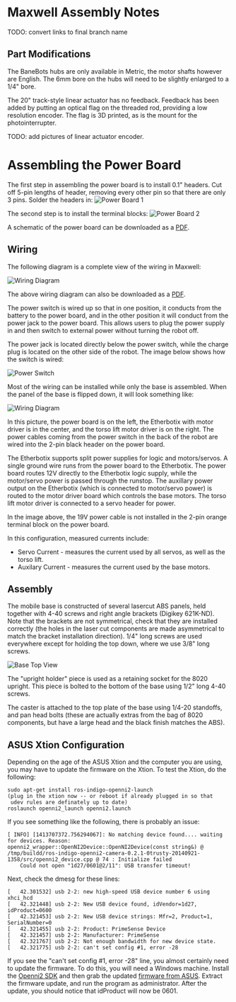 # Maxwell Assembly Notes

TODO: convert links to final branch name

## Part Modifications

The BaneBots hubs are only available in Metric, the motor shafts however are
English. The 6mm bore on the hubs will need to be slightly enlarged to a 1/4"
bore.

The 20" track-style linear actuator has no feedback. Feedback has been added
by putting an optical flag on the threaded rod, providing a low resolution
encoder. The flag is 3D printed, as is the mount for the photointerrupter.

TODO: add pictures of linear actuator encoder.

# Assembling the Power Board

The first step in assembling the power board is to install 0.1" headers. Cut
off 5-pin lengths of header, removing every other pin so that there are only
3 pins. Solder the headers in:
![Power Board 1](https://raw.githubusercontent.com/mikeferguson/maxwell/doc/maxwell/docs/power_board_1.jpg)

The second step is to install the terminal blocks:
![Power Board 2](https://raw.githubusercontent.com/mikeferguson/maxwell/doc/maxwell/docs/power_board_2.jpg)

A schematic of the power board can be downloaded as a
[PDF](https://raw.githubusercontent.com/mikeferguson/maxwell/doc/maxwell/docs/powerboard.pdf).

## Wiring

The following diagram is a complete view of the wiring in Maxwell:

![Wiring Diagram](https://raw.githubusercontent.com/mikeferguson/maxwell/doc/maxwell/docs/wiring_diagram.png)

The above wiring diagram can also be downloaded as a
[PDF](https://raw.githubusercontent.com/mikeferguson/maxwell/doc/maxwell/docs/wiring.pdf).

The power switch is wired up so that in one position, it conducts from the battery
to the power board, and in the other position it will conduct from the power jack
to the power board. This allows users to plug the power supply in and then switch
to external power without turning the robot off.

The power jack is located directly below the power switch, while the charge plug
is located on the other side of the robot. The image below shows how the switch
is wired:

![Power Switch](https://raw.githubusercontent.com/mikeferguson/maxwell/doc/maxwell/docs/power_switch.jpg)

Most of the wiring can be installed while only the base is assembled. When the
panel of the base is flipped down, it will look something like:

![Wiring Diagram](https://raw.githubusercontent.com/mikeferguson/maxwell/doc/maxwell/docs/wiring_view.jpg)

In this picture, the power board is on the left, the Etherbotix with motor
driver is in the center, and the torso lift motor driver is on the right.
The power cables coming from the power switch in the back of the robot are
wired into the 2-pin black header on the power board.

The Etherbotix supports split power supplies for logic and motors/servos.
A single ground wire runs from the power board to the Etherbotix.
The power board routes 12V directly to the Etherbotix logic supply, while the
motor/servo power is passed through the runstop. The auxillary power output
on the Etherbotix (which is connected to motor/servo power) is routed to the
motor driver board which controls the base motors. The torso lift motor driver
is connected to a servo header for power.

In the image above, the 19V power cable is not installed in the 2-pin orange
terminal block on the power board.

In this configuration, measured currents include:

 * Servo Current - measures the current used by all servos, as well as the
   torso lift.
 * Auxilary Current - measures the current used by the base motors.

## Assembly

The mobile base is constructed of several lasercut ABS panels, held together
with 4-40 screws and right angle brackets (Digikey 621K-ND). Note that the
brackets are not symmetrical, check that they are installed correctly (the
holes in the laser cut components are made asymmetrical to match the bracket
installation direction). 1/4" long screws are used everywhere except for holding
the top down, where we use 3/8" long screws.
 
![Base Top View](https://raw.githubusercontent.com/mikeferguson/maxwell/doc/maxwell/docs/top_view.jpg)

The "upright holder" piece is used as a retaining socket for the 8020 upright.
This piece is bolted to the bottom of the base using 1/2" long 4-40 screws.

The caster is attached to the top plate of the base using 1/4-20 standoffs,
and pan head bolts (these are actually extras from the bag of 8020 components,
but have a large head and the black finish matches the ABS).

## ASUS Xtion Configuration

Depending on the age of the ASUS Xtion and the computer you are using, you may have
to update the firmware on the Xtion. To test the Xtion, do the following:

    sudo apt-get install ros-indigo-openni2-launch
    (plug in the xtion now -- or reboot if already plugged in so that
     udev rules are definately up to date)
    roslaunch openni2_launch openni2.launch

If you see something like the following, there is probably an issue:

```
[ INFO] [1413707372.756294067]: No matching device found.... waiting for devices. Reason: openni2_wrapper::OpenNI2Device::OpenNI2Device(const string&) @ /tmp/buildd/ros-indigo-openni2-camera-0.2.1-0trusty-20140921-1358/src/openni2_device.cpp @ 74 : Initialize failed
	Could not open "1d27/0601@2/11": USB transfer timeout!
```

Next, check the dmesg for these lines:

```
[   42.301532] usb 2-2: new high-speed USB device number 6 using xhci_hcd
[   42.321448] usb 2-2: New USB device found, idVendor=1d27, idProduct=0600
[   42.321453] usb 2-2: New USB device strings: Mfr=2, Product=1, SerialNumber=0
[   42.321455] usb 2-2: Product: PrimeSense Device
[   42.321457] usb 2-2: Manufacturer: PrimeSense
[   42.321767] usb 2-2: Not enough bandwidth for new device state.
[   42.321775] usb 2-2: can't set config #1, error -28
```

If you see the "can't set config #1, error -28" line, you almost certainly need
to update the firmware. To do this, you will need a Windows machine. Install
the [Openni2 SDK](http://structure.io/openni) and then grab the updated
[firmware from ASUS](http://www.asus.com/Multimedia/Xtion_PRO_LIVE/HelpDesk_Download/).
Extract the firmware update, and run the program as administrator. After the
update, you should notice that idProduct will now be 0601.
